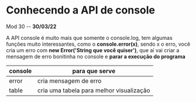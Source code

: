 # Conhecendo a API de console

Mod 30 -- **30/03/22**

A API console é muito mais que somente o console.log, tem algumas funções muito interessantes, como o **console.error(x)**, sendo x o erro, você cria um erro com **new Error('String que você quiser')**, que aí vai criar a mensagem de erro bonitinha no console e **parar a execução do programa**

| console | para que serve                           |
| ------- | ---------------------------------------- |
| error   | cria mensagem de erro                    |
| table   | cria uma tabela para melhor visualização |
